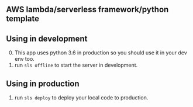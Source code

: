 ## AWS lambda/serverless framework/python template

## Using in development
0. This app uses python 3.6 in production so you should use it in your dev env too.
1. run `sls offline` to start the server in development.

## Using in production
1. run `sls deploy` to deploy your local code to production.
